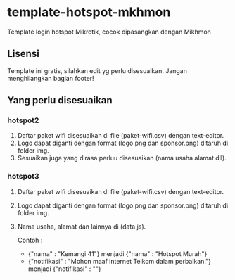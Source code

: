 # template-hotspot-mkhmon
Template login hotspot Mikrotik, cocok dipasangkan dengan Mikhmon
## Lisensi
Template ini gratis, silahkan edit yg perlu disesuaikan. Jangan menghilangkan bagian footer!
## Yang perlu disesuaikan
### hotspot2
1. Daftar paket wifi disesuaikan di file (paket-wifi.csv) dengan text-editor.
2. Logo dapat diganti dengan format (logo.png dan sponsor.png) ditaruh di folder img.
3. Sesuaikan juga yang dirasa perluu disesuaikan (nama usaha alamat dll).
### hotspot3
1. Daftar paket wifi disesuaikan di file (paket-wifi.csv) dengan text-editor.
2. Logo dapat diganti dengan format (logo.png dan sponsor.png) ditaruh di folder img.
3. Nama usaha, alamat dan lainnya di (data.js).

      Contoh : 
      - {"nama" : "Kemangi 41"} menjadi {"nama" : "Hotspot Murah"}
      - {"notifikasi" : "Mohon maaf internet Telkom dalam perbaikan."} menjadi {"notifikasi" : ""}


